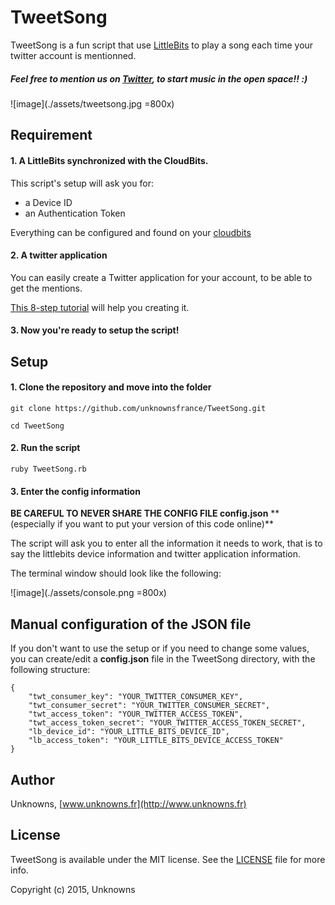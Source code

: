 # TweetSong

TweetSong is a fun script that use [LittleBits](http://littlebits.cc) to play a song each time your twitter account is mentionned. 

##### **Feel free to mention us on [Twitter](https://twitter.com/intent/tweet?text=@unknownsfrance%20), to start music in the open space!! :)**

![image](./assets/tweetsong.jpg =800x)


## Requirement 

#### 1. A LittleBits synchronized with the CloudBits. 

This script's setup will ask you for:

* a Device ID
* an Authentication Token

Everything can be configured and found on your [cloudbits](http://control.littlebitscloud.cc/)


#### 2. A twitter application 

You can easily create a Twitter application for your account, to be able to get the mentions.

[This 8-step tutorial](http://iag.me/socialmedia/how-to-create-a-twitter-app-in-8-easy-steps/) will help you creating it.


#### 3. Now you're ready to setup the script! 


## Setup 

#### 1. Clone the repository and move into the folder 

`git clone https://github.com/unknownsfrance/TweetSong.git`

`cd TweetSong`

#### 2. Run the script 

`ruby TweetSong.rb`

#### 3. Enter the config information 

**BE CAREFUL TO NEVER SHARE THE CONFIG FILE config.json**
** (especially if you want to put your version of this code online)**

The script will ask you to enter all the information it needs to work, that is to say the littlebits device information and twitter application information.


The terminal window should look like the following:

![image](./assets/console.png =800x)



## Manual configuration of the JSON file


If you don't want to use the setup or if you need to change some values, you can create/edit a **config.json** file in the TweetSong directory, with the following structure: 


	{
		"twt_consumer_key": "YOUR_TWITTER_CONSUMER_KEY",
		"twt_consumer_secret": "YOUR_TWITTER_CONSUMER_SECRET",
		"twt_access_token": "YOUR_TWITTER_ACCESS_TOKEN",
		"twt_access_token_secret": "YOUR_TWITTER_ACCESS_TOKEN_SECRET",
		"lb_device_id": "YOUR_LITTLE_BITS_DEVICE_ID",
		"lb_access_token": "YOUR_LITTLE_BITS_DEVICE_ACCESS_TOKEN"
	}
	

## Author

Unknowns, [www.unknowns.fr](http://www.unknowns.fr)


## License

TweetSong is available under the MIT license. See the [LICENSE](https://github.com/unknownsfrance/TweetSong/blob/master/LICENSE) file for more info.

Copyright (c) 2015, Unknowns